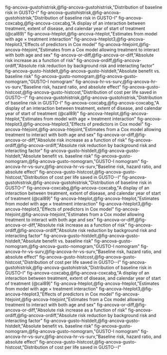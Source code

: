 fig-ancova-gustohistrisk,@fig-ancova-gustohistrisk,"Distribution of baseline risk in GUSTO-I"
fig-ancova-gustohistrisk,@fig-ancova-gustohistrisk,"Distribution of baseline risk in GUSTO-I"
fig-ancova-coxcabg,@fig-ancova-coxcabg,"A display of an interaction between treatment, extent of disease, and calendar year of start of treatment (@cal89)"
fig-ancova-hteplot,@fig-ancova-hteplot,"Estimates from model with age $\times$ treatment interaction"
fig-ancova-hteplot3,@fig-ancova-hteplot3,"Effects of predictors in Cox model"
fig-ancova-htejoint,@fig-ancova-htejoint,"Estimates from a Cox model allowing treatment to interact with both age and sex"
fig-ancova-or-diff,@fig-ancova-or-diff,"Absolute risk increase as a function of risk"
fig-ancova-ordiff,@fig-ancova-ordiff,"Absolute risk reduction by background risk and interacting factor"
fig-ancova-gusto-histdelt,@fig-ancova-gusto-histdelt,"Absolute benefit vs. baseline risk"
fig-ancova-gusto-nomogram,@fig-ancova-gusto-nomogram,"GUSTO-I nomogram"
fig-ancova-hr-vs-surv,@fig-ancova-hr-vs-surv,"Baseline risk, hazard ratio, and absolute effect"
fig-ancova-gusto-histcost,@fig-ancova-gusto-histcost,"Distribution of cost per life saved in GUSTO--I"
fig-ancova-gustohistrisk,@fig-ancova-gustohistrisk,"Distribution of baseline risk in GUSTO-I"
fig-ancova-coxcabg,@fig-ancova-coxcabg,"A display of an interaction between treatment, extent of disease, and calendar year of start of treatment (@cal89)"
fig-ancova-hteplot,@fig-ancova-hteplot,"Estimates from model with age $\times$ treatment interaction"
fig-ancova-hteplot3,@fig-ancova-hteplot3,"Effects of predictors in Cox model"
fig-ancova-htejoint,@fig-ancova-htejoint,"Estimates from a Cox model allowing treatment to interact with both age and sex"
fig-ancova-or-diff,@fig-ancova-or-diff,"Absolute risk increase as a function of risk"
fig-ancova-ordiff,@fig-ancova-ordiff,"Absolute risk reduction by background risk and interacting factor"
fig-ancova-gusto-histdelt,@fig-ancova-gusto-histdelt,"Absolute benefit vs. baseline risk"
fig-ancova-gusto-nomogram,@fig-ancova-gusto-nomogram,"GUSTO-I nomogram"
fig-ancova-hr-vs-surv,@fig-ancova-hr-vs-surv,"Baseline risk, hazard ratio, and absolute effect"
fig-ancova-gusto-histcost,@fig-ancova-gusto-histcost,"Distribution of cost per life saved in GUSTO--I"
fig-ancova-gustohistrisk,@fig-ancova-gustohistrisk,"Distribution of baseline risk in GUSTO-I"
fig-ancova-coxcabg,@fig-ancova-coxcabg,"A display of an interaction between treatment, extent of disease, and calendar year of start of treatment (@cal89)"
fig-ancova-hteplot,@fig-ancova-hteplot,"Estimates from model with age $\times$ treatment interaction"
fig-ancova-hteplot3,@fig-ancova-hteplot3,"Effects of predictors in Cox model"
fig-ancova-htejoint,@fig-ancova-htejoint,"Estimates from a Cox model allowing treatment to interact with both age and sex"
fig-ancova-or-diff,@fig-ancova-or-diff,"Absolute risk increase as a function of risk"
fig-ancova-ordiff,@fig-ancova-ordiff,"Absolute risk reduction by background risk and interacting factor"
fig-ancova-gusto-histdelt,@fig-ancova-gusto-histdelt,"Absolute benefit vs. baseline risk"
fig-ancova-gusto-nomogram,@fig-ancova-gusto-nomogram,"GUSTO-I nomogram"
fig-ancova-hr-vs-surv,@fig-ancova-hr-vs-surv,"Baseline risk, hazard ratio, and absolute effect"
fig-ancova-gusto-histcost,@fig-ancova-gusto-histcost,"Distribution of cost per life saved in GUSTO--I"
fig-ancova-gustohistrisk,@fig-ancova-gustohistrisk,"Distribution of baseline risk in GUSTO-I"
fig-ancova-coxcabg,@fig-ancova-coxcabg,"A display of an interaction between treatment, extent of disease, and calendar year of start of treatment (@cal89)"
fig-ancova-hteplot,@fig-ancova-hteplot,"Estimates from model with age $\times$ treatment interaction"
fig-ancova-hteplot3,@fig-ancova-hteplot3,"Effects of predictors in Cox model"
fig-ancova-htejoint,@fig-ancova-htejoint,"Estimates from a Cox model allowing treatment to interact with both age and sex"
fig-ancova-or-diff,@fig-ancova-or-diff,"Absolute risk increase as a function of risk"
fig-ancova-ordiff,@fig-ancova-ordiff,"Absolute risk reduction by background risk and interacting factor"
fig-ancova-gusto-histdelt,@fig-ancova-gusto-histdelt,"Absolute benefit vs. baseline risk"
fig-ancova-gusto-nomogram,@fig-ancova-gusto-nomogram,"GUSTO-I nomogram"
fig-ancova-hr-vs-surv,@fig-ancova-hr-vs-surv,"Baseline risk, hazard ratio, and absolute effect"
fig-ancova-gusto-histcost,@fig-ancova-gusto-histcost,"Distribution of cost per life saved in GUSTO--I"
